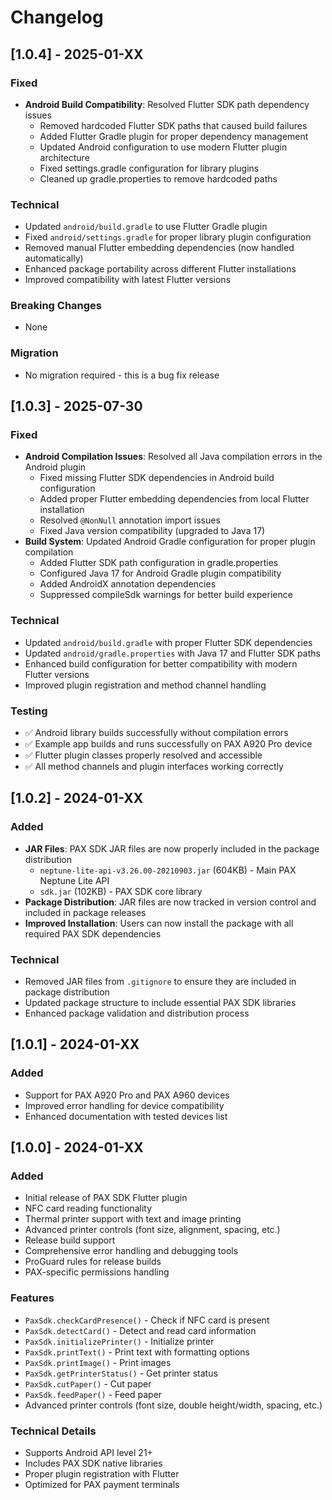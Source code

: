 # Changelog

## [1.0.4] - 2025-01-XX

### Fixed
- **Android Build Compatibility**: Resolved Flutter SDK path dependency issues
  - Removed hardcoded Flutter SDK paths that caused build failures
  - Added Flutter Gradle plugin for proper dependency management
  - Updated Android configuration to use modern Flutter plugin architecture
  - Fixed settings.gradle configuration for library plugins
  - Cleaned up gradle.properties to remove hardcoded paths

### Technical
- Updated `android/build.gradle` to use Flutter Gradle plugin
- Fixed `android/settings.gradle` for proper library plugin configuration
- Removed manual Flutter embedding dependencies (now handled automatically)
- Enhanced package portability across different Flutter installations
- Improved compatibility with latest Flutter versions

### Breaking Changes
- None

### Migration
- No migration required - this is a bug fix release

## [1.0.3] - 2025-07-30

### Fixed
- **Android Compilation Issues**: Resolved all Java compilation errors in the Android plugin
  - Fixed missing Flutter SDK dependencies in Android build configuration
  - Added proper Flutter embedding dependencies from local Flutter installation
  - Resolved `@NonNull` annotation import issues
  - Fixed Java version compatibility (upgraded to Java 17)
- **Build System**: Updated Android Gradle configuration for proper plugin compilation
  - Added Flutter SDK path configuration in gradle.properties
  - Configured Java 17 for Android Gradle plugin compatibility
  - Added AndroidX annotation dependencies
  - Suppressed compileSdk warnings for better build experience

### Technical
- Updated `android/build.gradle` with proper Flutter SDK dependencies
- Updated `android/gradle.properties` with Java 17 and Flutter SDK paths
- Enhanced build configuration for better compatibility with modern Flutter versions
- Improved plugin registration and method channel handling

### Testing
- ✅ Android library builds successfully without compilation errors
- ✅ Example app builds and runs successfully on PAX A920 Pro device
- ✅ Flutter plugin classes properly resolved and accessible
- ✅ All method channels and plugin interfaces working correctly

## [1.0.2] - 2024-01-XX

### Added
- **JAR Files**: PAX SDK JAR files are now properly included in the package distribution
  - `neptune-lite-api-v3.26.00-20210903.jar` (604KB) - Main PAX Neptune Lite API
  - `sdk.jar` (102KB) - PAX SDK core library
- **Package Distribution**: JAR files are now tracked in version control and included in package releases
- **Improved Installation**: Users can now install the package with all required PAX SDK dependencies

### Technical
- Removed JAR files from `.gitignore` to ensure they are included in package distribution
- Updated package structure to include essential PAX SDK libraries
- Enhanced package validation and distribution process

## [1.0.1] - 2024-01-XX

### Added
- Support for PAX A920 Pro and PAX A960 devices
- Improved error handling for device compatibility
- Enhanced documentation with tested devices list

## [1.0.0] - 2024-01-XX

### Added
- Initial release of PAX SDK Flutter plugin
- NFC card reading functionality
- Thermal printer support with text and image printing
- Advanced printer controls (font size, alignment, spacing, etc.)
- Release build support
- Comprehensive error handling and debugging tools
- ProGuard rules for release builds
- PAX-specific permissions handling

### Features
- `PaxSdk.checkCardPresence()` - Check if NFC card is present
- `PaxSdk.detectCard()` - Detect and read card information
- `PaxSdk.initializePrinter()` - Initialize printer
- `PaxSdk.printText()` - Print text with formatting options
- `PaxSdk.printImage()` - Print images
- `PaxSdk.getPrinterStatus()` - Get printer status
- `PaxSdk.cutPaper()` - Cut paper
- `PaxSdk.feedPaper()` - Feed paper
- Advanced printer controls (font size, double height/width, spacing, etc.)

### Technical Details
- Supports Android API level 21+
- Includes PAX SDK native libraries
- Proper plugin registration with Flutter
- Optimized for PAX payment terminals 